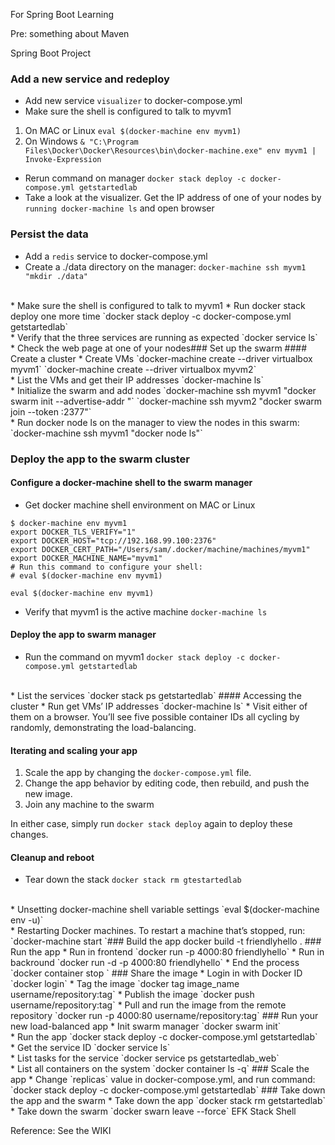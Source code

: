 For Spring Boot Learning

Pre: something about Maven

Spring Boot Project

### Add a new service and redeploy
* Add new service `visualizer` to docker-compose.yml
* Make sure the shell is configured to talk to myvm1
1. On MAC or Linux
`eval $(docker-machine env myvm1)`
1. On Windows
`& "C:\Program Files\Docker\Docker\Resources\bin\docker-machine.exe" env myvm1 | Invoke-Expression`
* Rerun command on manager
`docker stack deploy -c docker-compose.yml getstartedlab`
* Take a look at the visualizer. Get the IP address of one of your nodes by `running docker-machine ls` and open browser

### Persist the data
* Add a `redis` service to docker-compose.yml
* Create a ./data directory on the manager:
`docker-machine ssh myvm1 "mkdir ./data"`
<br/>
* Make sure the shell is configured to talk to myvm1
* Run docker stack deploy one more time
`docker stack deploy -c docker-compose.yml getstartedlab`
<br/>
* Verify that the three services are running as expected
`docker service ls`
<br/>
* Check the web page at one of your nodes### Set up the swarm
#### Create a cluster
* Create VMs
`docker-machine create --driver virtualbox myvm1`
`docker-machine create --driver virtualbox myvm2`
<br/>
* List the VMs and get their IP addresses
`docker-machine ls`
<br/>
* Initialize the swarm and add nodes
`docker-machine ssh myvm1 "docker swarm init --advertise-addr <myvm1 ip>"`
`docker-machine ssh myvm2 "docker swarm join --token <token> <ip>:2377"`
<br/>
* Run docker node ls on the manager to view the nodes in this swarm:
`docker-machine ssh myvm1 "docker node ls"`

### Deploy the app to the swarm cluster
#### Configure a docker-machine shell to the swarm manager
* Get docker machine shell environment on MAC or Linux
```
$ docker-machine env myvm1
export DOCKER_TLS_VERIFY="1"
export DOCKER_HOST="tcp://192.168.99.100:2376"
export DOCKER_CERT_PATH="/Users/sam/.docker/machine/machines/myvm1"
export DOCKER_MACHINE_NAME="myvm1"
# Run this command to configure your shell:
# eval $(docker-machine env myvm1)
```
`eval $(docker-machine env myvm1)`

* Verify that myvm1 is the active machine
`docker-machine ls`

#### Deploy the app to swarm manager
* Run the command on myvm1
`docker stack deploy -c docker-compose.yml getstartedlab`
<br/>
* List the services
`docker stack ps getstartedlab`
#### Accessing the cluster
* Run get VMs’ IP addresses 
`docker-machine ls`
* Visit either of them on a browser. You’ll see five possible container IDs all cycling by randomly, demonstrating the load-balancing.

#### Iterating and scaling your app
1. Scale the app by changing the `docker-compose.yml` file.
1. Change the app behavior by editing code, then rebuild, and push the new image. 
1. Join any machine to the swarm

In either case, simply run `docker stack deploy` again to deploy these changes.

#### Cleanup and reboot
* Tear down the stack
`docker stack rm gtestartedlab`
<br/>
* Unsetting docker-machine shell variable settings
`eval $(docker-machine env -u)`
<br/>
* Restarting Docker machines. To restart a machine that’s stopped, run:
`docker-machine start <machine-name>`### Build the app
    docker build -t friendlyhello .
### Run the app
* Run in frontend
`docker run -p 4000:80 friendlyhello`
* Run in backround
`docker run -d -p 4000:80 friendlyhello`
* End the process
`docker container stop <Container ID>`
### Share the image
* Login in with Docker ID
`docker  login`
* Tag the image
`docker tag image_name username/repository:tag`
* Publish the image
`docker push username/repository:tag`
* Pull and run the image from the remote repository
`docker run -p 4000:80 username/repository:tag`
### Run your new load-balanced app
* Init swarm manager
`docker swarm init`
<br/>
* Run the app
`docker stack deploy -c docker-compose.yml getstartedlab`
<br/>
* Get the service ID
`docker service ls`
<br/>
* List tasks for the service
`docker service ps getstartedlab_web`
<br/>
* List all containers on the system
`docker container ls -q`
### Scale the app
* Change `replicas` value in docker-compose.yml, and run command:
`docker stack deploy -c docker-compose.yml getstartedlab`
### Take down the app and the swarm
* Take down the app
`docker stack rm getstartedlab`
<br/>
* Take down the swarm
`docker swarn leave --force`
EFK Stack Shell

Reference: See the WIKI
